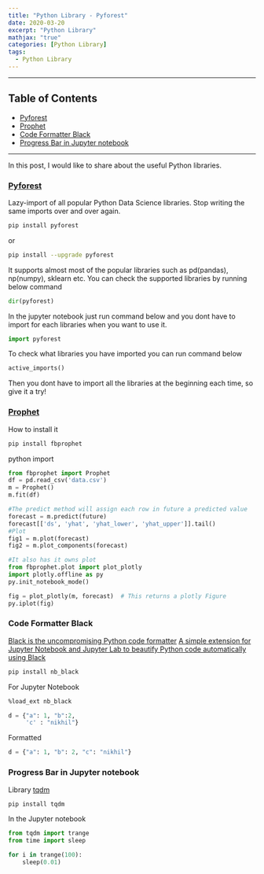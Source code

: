 ```yaml
---
title: "Python Library - Pyforest"
date: 2020-03-20
excerpt: "Python Library"
mathjax: "true"
categories: [Python Library]
tags:
  - Python Library
---
```

---

## Table of Contents
  * [Pyforest](#pyforest)
  * [Prophet](#prophet)
  * [Code Formatter Black](#code-formatter-black)
  * [Progress Bar in Jupyter notebook](#progress-bar-in-jupyter-notebook)

---

In this post, I would like to share about the useful Python libraries.

### [Pyforest](https://pypi.org/project/pyforest/)

Lazy-import of all popular Python Data Science libraries. Stop writing the same imports over and over again.

```bash
pip install pyforest
```
or
```bash
pip install --upgrade pyforest
```
It supports almost most of the popular libraries such as pd(pandas), np(numpy), sklearn etc. You can check the supported libraries by running below command

```python
dir(pyforest)
```

In the jupyter notebook just run command below and you dont have to import for each libraries when you want to use it.
```python
import pyforest
```
To check what libraries you have imported you can run command below
```python
active_imports()
```

Then you dont have to import all the libraries at the beginning each time, so give it a try!

### [Prophet](https://facebook.github.io/prophet/docs/quick_start.html)

How to install it
```bash
pip install fbprophet
```
python import
```python
from fbprophet import Prophet
df = pd.read_csv('data.csv')
m = Prophet()
m.fit(df)

#The predict method will assign each row in future a predicted value
forecast = m.predict(future)
forecast[['ds', 'yhat', 'yhat_lower', 'yhat_upper']].tail()
#Plot
fig1 = m.plot(forecast)
fig2 = m.plot_components(forecast)

#It also has it owns plot
from fbprophet.plot import plot_plotly
import plotly.offline as py
py.init_notebook_mode()

fig = plot_plotly(m, forecast)  # This returns a plotly Figure
py.iplot(fig)
```

### Code Formatter Black
[Black is the uncompromising Python code formatter](https://github.com/psf/black)
[A simple extension for Jupyter Notebook and Jupyter Lab to beautify Python code automatically using Black](https://github.com/dnanhkhoa/nb_black)

```bash
pip install nb_black
```

For Jupyter Notebook

```bash
%load_ext nb_black
```

```python
d = {"a": 1, "b":2, 
     'c' : "nikhil"}
```

Formatted
```python
d = {"a": 1, "b": 2, "c": "nikhil"}
```

### Progress Bar in Jupyter notebook

Library [tqdm](https://github.com/tqdm/tqdm)

```bash
pip install tqdm
```

In the Jupyter notebook

```python
from tqdm import trange
from time import sleep

for i in trange(100):
    sleep(0.01)
```
